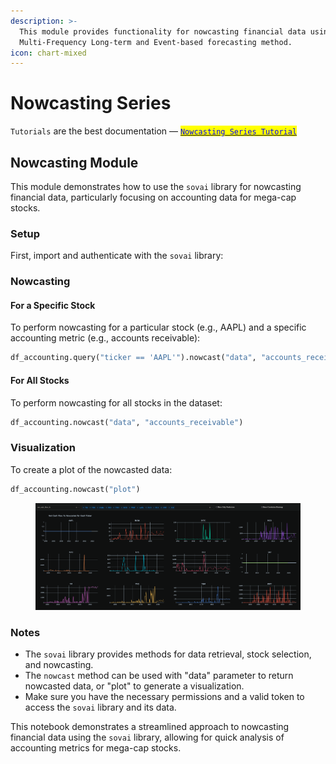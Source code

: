 ```yaml
---
description: >-
  This module provides functionality for nowcasting financial data using a
  Multi-Frequency Long-term and Event-based forecasting method.
icon: chart-mixed
---
```


# Nowcasting Series

`Tutorials` are the best documentation — [<mark style="color:blue;">`Nowcasting Series Tutorial`</mark>](https://colab.research.google.com/github/sovai-research/sovai-public/blob/main/notebooks/computational/Nowcasting%20Notebook.ipynb)

## Nowcasting Module&#x20;

This module demonstrates how to use the `sovai` library for nowcasting financial data, particularly focusing on accounting data for mega-cap stocks.

### Setup

First, import and authenticate with the `sovai` library:

### Nowcasting

#### For a Specific Stock

To perform nowcasting for a particular stock (e.g., AAPL) and a specific accounting metric (e.g., accounts receivable):

```python
df_accounting.query("ticker == 'AAPL'").nowcast("data", "accounts_receivable")
```

#### For All Stocks

To perform nowcasting for all stocks in the dataset:

```python
df_accounting.nowcast("data", "accounts_receivable")
```

### Visualization

To create a plot of the nowcasted data:

```python
df_accounting.nowcast("plot")
```

<figure><img src="../.gitbook/assets/image (97).png" alt=""><figcaption></figcaption></figure>

### Notes

* The `sovai` library provides methods for data retrieval, stock selection, and nowcasting.
* The `nowcast` method can be used with "data" parameter to return nowcasted data, or "plot" to generate a visualization.
* Make sure you have the necessary permissions and a valid token to access the `sovai` library and its data.

This notebook demonstrates a streamlined approach to nowcasting financial data using the `sovai` library, allowing for quick analysis of accounting metrics for mega-cap stocks.
